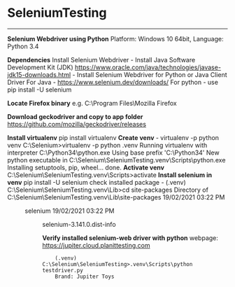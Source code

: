 # SeleniumTesting
---
**Selenium Webdriver using Python**
Platform: Windows 10 64bit, Language: Python 3.4

**Dependencies**
Install Selenium Webdriver
	- Install Java Software Development Kit (JDK)
	https://www.oracle.com/java/technologies/javase-jdk15-downloads.html
	- Install Selenium Webdriver for Python or Java Client Driver
	For Java - https://www.selenium.dev/downloads/
	For python - use pip install -U selenium

**Locate Firefox binary**
	e.g. C:\Program Files\Mozilla Firefox

**Download geckodriver and copy to app folder**
	https://github.com/mozilla/geckodriver/releases

**Install virtualenv**
	pip install virtualenv 
**Create venv**
	- virtualenv -p python venv
	C:\Selenium>virtualenv -p python .venv
	Running virtualenv with interpreter C:\Python34\python.exe
	Using base prefix 'C:\\Python34'
	New python executable in C:\Selenium\SeleniumTesting\.venv\Scripts\python.exe
	Installing setuptools, pip, wheel...
	done.
**Activate venv**
	C:\Selenium\SeleniumTesting\.venv\Scripts>activate
**Install selenium in venv**
	pip install -U selenium
	check installed package - 
	(.venv) C:\Selenium\SeleniumTesting\.venv\Lib>cd site-packages
	Directory of C:\Selenium\SeleniumTesting\.venv\Lib\site-packages
	19/02/2021  03:22 PM    <DIR>          selenium
	19/02/2021  03:22 PM    <DIR>          selenium-3.141.0.dist-info
	
**Verify installed selenium-web driver with python**
    webpage: https://jupiter.cloud.planittesting.com

```
	(.venv) C:\Selenium\SeleniumTesting>.venv\Scripts\python testdriver.py
    Brand: Jupiter Toys

```